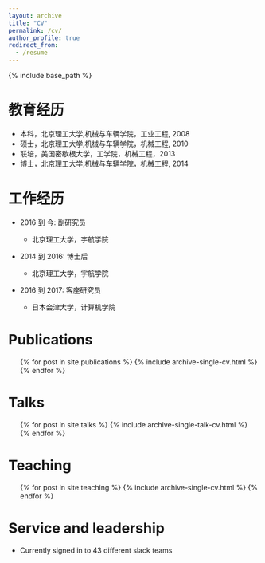 ```yaml
---
layout: archive
title: "CV"
permalink: /cv/
author_profile: true
redirect_from:
  - /resume
---
```


{% include base_path %}

教育经历
======
* 本科，北京理工大学,机械与车辆学院，工业工程, 2008
* 硕士，北京理工大学,机械与车辆学院，机械工程, 2010
* 联培，美国密歇根大学，工学院，机械工程，2013
* 博士，北京理工大学,机械与车辆学院，机械工程, 2014

工作经历
======
* 2016 到 今: 副研究员
  * 北京理工大学，宇航学院

* 2014 到 2016: 博士后
  * 北京理工大学，宇航学院

* 2016 到 2017: 客座研究员
  * 日本会津大学，计算机学院


Publications
======
  <ul>{% for post in site.publications %}
    {% include archive-single-cv.html %}
  {% endfor %}</ul>
  
Talks
======
  <ul>{% for post in site.talks %}
    {% include archive-single-talk-cv.html %}
  {% endfor %}</ul>
  
Teaching
======
  <ul>{% for post in site.teaching %}
    {% include archive-single-cv.html %}
  {% endfor %}</ul>
  
Service and leadership
======
* Currently signed in to 43 different slack teams
